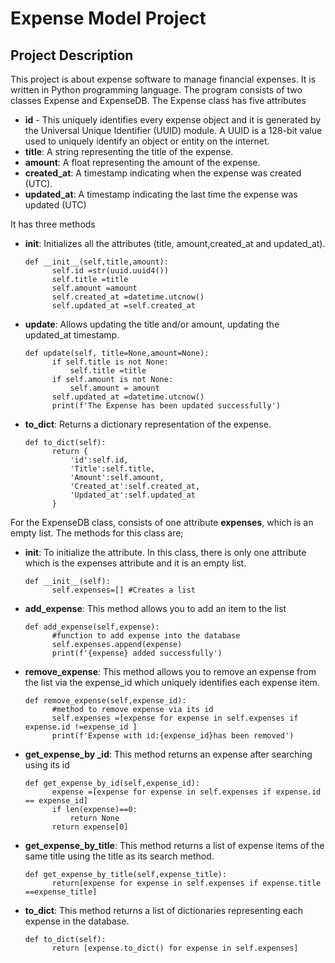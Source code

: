 # Expense Model Project
## Project Description
This project is about expense software to manage financial expenses. It is written in Python programming language. The program consists of two classes Expense and ExpenseDB. The Expense class has five attributes
* **id** - This uniquely identifies every expense object and it is generated by the Universal Unique Identifier (UUID) module. A UUID is a 128-bit value used to uniquely identify an object or entity on the internet.
* **title**: A string representing the title of the expense.
* **amount**: A float representing the amount of the expense.
* **created_at**: A timestamp indicating when the expense was created (UTC).
* **updated_at**: A timestamp indicating the last time the expense was updated (UTC)
  
It has three methods 
* **__init__**: Initializes all the attributes (title, amount,created_at and updated_at).
  ```
  def __init__(self,title,amount):
        self.id =str(uuid.uuid4())
        self.title =title
        self.amount =amount
        self.created_at =datetime.utcnow()
        self.updated_at =self.created_at
  ```
* **update**: Allows updating the title and/or amount, updating the updated_at timestamp.
  ```
  def update(self, title=None,amount=None):
        if self.title is not None:
            self.title =title
        if self.amount is not None:
            self.amount = amount
        self.updated_at =datetime.utcnow()
        print(f'The Expense has been updated successfully')
  ```
* **to_dict**: Returns a dictionary representation of the expense.
  ```
  def to_dict(self):
        return {
            'id':self.id,
            'Title':self.title,
            'Amount':self.amount,
            'Created_at':self.created_at,
            'Updated_at':self.updated_at
        }
  ```
  
For the ExpenseDB class, consists of one attribute **expenses**, which is an empty list. The methods for this class are;
* **__init__**: To initialize the attribute. In this class, there is only one attribute which is the expenses attribute and it is an empty list.
  ```
  def __init__(self):
        self.expenses=[] #Creates a list
  ```
* **add_expense**: This method allows you to add an item to the list
  ```
  def add_expense(self,expense):
        #function to add expense into the database
        self.expenses.append(expense)
        print(f'{expense} added successfully')
  ```
* **remove_expense**: This method allows you to remove an expense from the list via the expense_id which uniquely identifies each expense item.
  ```
  def remove_expense(self,expense_id):
        #method to remove expense via its id
        self.expenses =[expense for expense in self.expenses if expense.id !=expense_id ]
        print(f'Expense with id:{expense_id}has been removed')
  ```
* **get_expense_by _id**: This method returns an expense after searching using its id
  ```
  def get_expense_by_id(self,expense_id):
        expense =[expense for expense in self.expenses if expense.id == expense_id]
        if len(expense)==0:
            return None
        return expense[0]
  ```
* **get_expense_by_title**: This method returns a list of expense items of the same title using the title as its search method.
  ```
  def get_expense_by_title(self,expense_title):
        return[expense for expense in self.expenses if expense.title ==expense_title]
  ```
* **to_dict**: This method returns a list of dictionaries representing each expense in the database.
  ```
  def to_dict(self):
        return [expense.to_dict() for expense in self.expenses]
  ```

